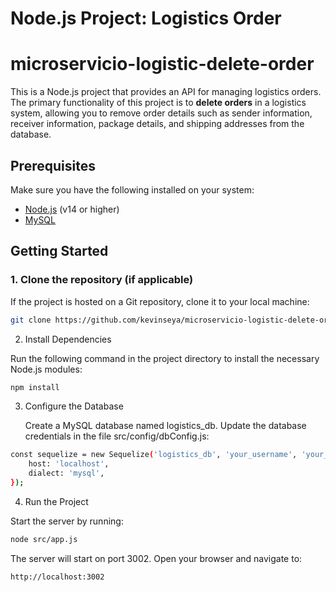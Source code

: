 
# Node.js Project: Logistics Order 

# microservicio-logistic-delete-order

This is a Node.js project that provides an API for managing logistics orders. The primary functionality of this project is to **delete orders** in a logistics system, allowing you to remove order details such as sender information, receiver information, package details, and shipping addresses from the database.

## Prerequisites

Make sure you have the following installed on your system:
- [Node.js](https://nodejs.org/) (v14 or higher)
- [MySQL](https://www.mysql.com/)

## Getting Started

### 1. Clone the repository (if applicable)
If the project is hosted on a Git repository, clone it to your local machine:
```bash
git clone https://github.com/kevinseya/microservicio-logistic-delete-order.git
```
2. Install Dependencies

Run the following command in the project directory to install the necessary Node.js modules:

```bash
npm install
```
3. Configure the Database

    Create a MySQL database named logistics_db.
    Update the database credentials in the file src/config/dbConfig.js:
```bash
const sequelize = new Sequelize('logistics_db', 'your_username', 'your_password', {
    host: 'localhost',
    dialect: 'mysql',
});
```
4. Run the Project

Start the server by running:

```bash
node src/app.js
```

The server will start on port 3002. Open your browser and navigate to:

```bash
http://localhost:3002
```
